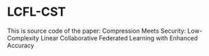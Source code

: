 # LCFL-CST
This is source code of the paper: Compression Meets Security: Low-Complexity Linear Collaborative Federated Learning with Enhanced Accuracy
